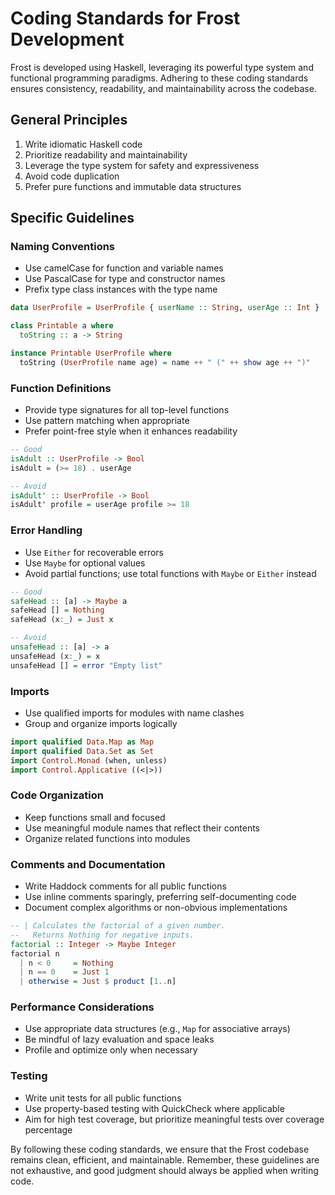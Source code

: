 # Coding Standards for Frost Development

Frost is developed using Haskell, leveraging its powerful type system and
functional programming paradigms. Adhering to these coding standards ensures
consistency, readability, and maintainability across the codebase.

## General Principles

1. Write idiomatic Haskell code
2. Prioritize readability and maintainability
3. Leverage the type system for safety and expressiveness
4. Avoid code duplication
5. Prefer pure functions and immutable data structures

## Specific Guidelines

### Naming Conventions

- Use camelCase for function and variable names
- Use PascalCase for type and constructor names
- Prefix type class instances with the type name

```haskell
data UserProfile = UserProfile { userName :: String, userAge :: Int }

class Printable a where
  toString :: a -> String

instance Printable UserProfile where
  toString (UserProfile name age) = name ++ " (" ++ show age ++ ")"
```

### Function Definitions

- Provide type signatures for all top-level functions
- Use pattern matching when appropriate
- Prefer point-free style when it enhances readability

```haskell
-- Good
isAdult :: UserProfile -> Bool
isAdult = (>= 18) . userAge

-- Avoid
isAdult' :: UserProfile -> Bool
isAdult' profile = userAge profile >= 18
```

### Error Handling

- Use `Either` for recoverable errors
- Use `Maybe` for optional values
- Avoid partial functions; use total functions with `Maybe` or `Either` instead

```haskell
-- Good
safeHead :: [a] -> Maybe a
safeHead [] = Nothing
safeHead (x:_) = Just x

-- Avoid
unsafeHead :: [a] -> a
unsafeHead (x:_) = x
unsafeHead [] = error "Empty list"
```

### Imports

- Use qualified imports for modules with name clashes
- Group and organize imports logically

```haskell
import qualified Data.Map as Map
import qualified Data.Set as Set
import Control.Monad (when, unless)
import Control.Applicative ((<|>))
```

### Code Organization

- Keep functions small and focused
- Use meaningful module names that reflect their contents
- Organize related functions into modules

### Comments and Documentation

- Write Haddock comments for all public functions
- Use inline comments sparingly, preferring self-documenting code
- Document complex algorithms or non-obvious implementations

```haskell
-- | Calculates the factorial of a given number.
--   Returns Nothing for negative inputs.
factorial :: Integer -> Maybe Integer
factorial n
  | n < 0     = Nothing
  | n == 0    = Just 1
  | otherwise = Just $ product [1..n]
```

### Performance Considerations

- Use appropriate data structures (e.g., `Map` for associative arrays)
- Be mindful of lazy evaluation and space leaks
- Profile and optimize only when necessary

### Testing

- Write unit tests for all public functions
- Use property-based testing with QuickCheck where applicable
- Aim for high test coverage, but prioritize meaningful tests over coverage
  percentage

By following these coding standards, we ensure that the Frost codebase remains
clean, efficient, and maintainable. Remember, these guidelines are not
exhaustive, and good judgment should always be applied when writing code.
